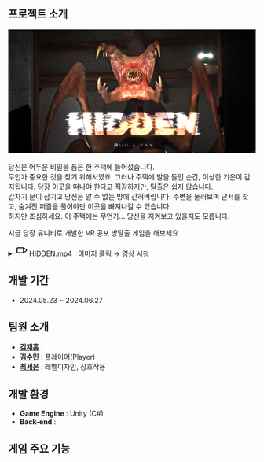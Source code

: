 ## 프로젝트 소개
<img src="https://github.com/CuteSeeun/Unity-VR-HorrorGame/blob/main/3_2.png" alt="커버 이미지" width="950" />  

당신은 어두운 비밀을 품은 한 주택에 들어섰습니다.  
무언가 중요한 것을 찾기 위해서였죠. 그러나 주택에 발을 들인 순간, 이상한 기운이 감지됩니다. 당장 이곳을 떠나야 한다고 직감하지만, 탈출은 쉽지 않습니다.  
갑자기 문이 잠기고 당신은 알 수 없는 방에 갇혀버립니다. 주변을 둘러보며 단서를 찾고, 숨겨진 퍼즐을 풀어야만 이곳을 빠져나갈 수 있습니다.  
하지만 조심하세요. 이 주택에는 무언가... 당신을 지켜보고 있을지도 모릅니다.  

지금 당장 유니티로 개발한 VR 공포 방탈출 게임을 해보세요

<details>
  <summary>
    <svg xmlns="http://www.w3.org/2000/svg" width="24" height="24" viewBox="0 0 24 24" fill="none" stroke="currentColor" stroke-width="2" stroke-linecap="round" stroke-linejoin="round">
  <rect x="3" y="7" width="13" height="10" rx="2" ry="2"></rect>
  <polygon points="16 7 22 11 22 13 16 17 16 7"></polygon>
</svg>
    HIDDEN.mp4  :  이미지 클릭 → 영상 시청
  </summary>
</details>  

## 개발 기간
- 2024.05.23 ~ 2024.06.27  

## 팀원 소개
- **[김재흠](https://github.com/nasri016)** : 
- **[김수민](https://github.com/eneru7i)** : 플레이어(Player)
- **[최세은](https://github.com/CuteSeeun)** : 레벨디자인, 상호작용  

## 개발 환경
- **Game Engine** : Unity (C#)
- **Back-end** : 

## 게임 주요 기능

